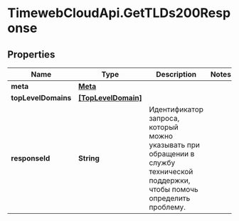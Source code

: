 # TimewebCloudApi.GetTLDs200Response

## Properties

Name | Type | Description | Notes
------------ | ------------- | ------------- | -------------
**meta** | [**Meta**](Meta.md) |  | 
**topLevelDomains** | [**[TopLevelDomain]**](TopLevelDomain.md) |  | 
**responseId** | **String** | Идентификатор запроса, который можно указывать при обращении в службу технической поддержки, чтобы помочь определить проблему. | 


